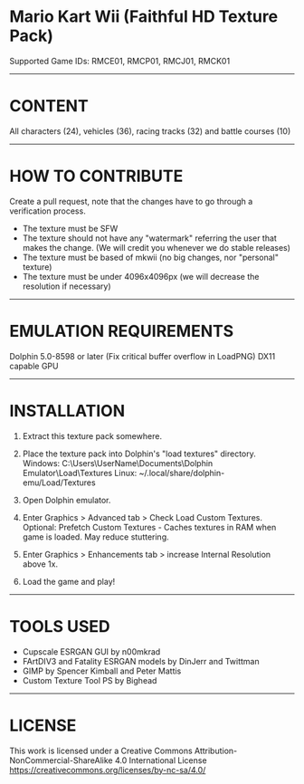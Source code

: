 #  Mario Kart Wii (Faithful HD Texture Pack)

Supported Game IDs: RMCE01, RMCP01, RMCJ01, RMCK01

-----------------------------

# CONTENT

All characters (24), vehicles (36), racing tracks (32) and battle courses (10)

-----------------------------

# HOW TO CONTRIBUTE

Create a pull request, note that the changes have to go through a verification process.

- The texture must be SFW
- The texture should not have any "watermark" referring the user that makes the change. (We will credit you whenever we do stable releases)
- The texture must be based of mkwii (no big changes, nor "personal" texture)
- The texture must be under 4096x4096px (we will decrease the resolution if necessary)

-----------------------------

# EMULATION REQUIREMENTS

Dolphin 5.0-8598 or later (Fix critical buffer overflow in LoadPNG)
DX11 capable GPU

-----------------------------

# INSTALLATION

1) Extract this texture pack somewhere.

2) Place the texture pack into Dolphin's "load textures" directory.
Windows: C:\Users\UserName\Documents\Dolphin Emulator\Load\Textures
Linux: ~/.local/share/dolphin-emu/Load/Textures

3) Open Dolphin emulator.

4) Enter Graphics > Advanced tab > Check Load Custom Textures.
Optional: Prefetch Custom Textures - Caches textures in RAM when game is loaded. May reduce stuttering.

5) Enter Graphics > Enhancements tab > increase Internal Resolution above 1x.

6) Load the game and play! 

-----------------------------

# TOOLS USED

- Cupscale ESRGAN GUI by n00mkrad
- FArtDIV3 and Fatality ESRGAN models by DinJerr and Twittman
- GIMP by Spencer Kimball and Peter Mattis
- Custom Texture Tool PS by Bighead 

-----------------------------

# LICENSE

This work is licensed under a Creative Commons Attribution-NonCommercial-ShareAlike 4.0 International License
https://creativecommons.org/licenses/by-nc-sa/4.0/
